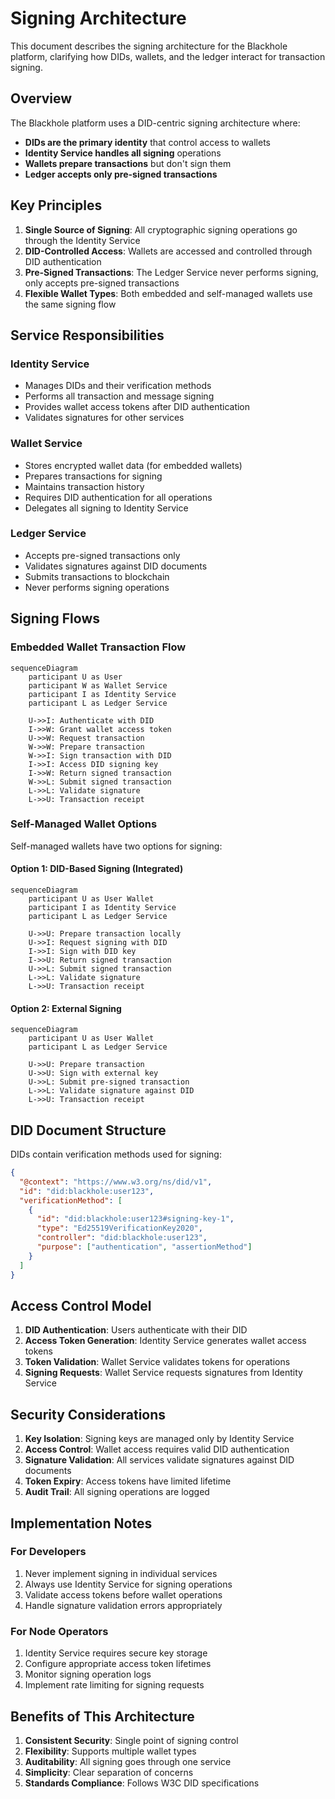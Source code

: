 # Signing Architecture

This document describes the signing architecture for the Blackhole platform, clarifying how DIDs, wallets, and the ledger interact for transaction signing.

## Overview

The Blackhole platform uses a DID-centric signing architecture where:
- **DIDs are the primary identity** that control access to wallets
- **Identity Service handles all signing** operations
- **Wallets prepare transactions** but don't sign them
- **Ledger accepts only pre-signed transactions**

## Key Principles

1. **Single Source of Signing**: All cryptographic signing operations go through the Identity Service
2. **DID-Controlled Access**: Wallets are accessed and controlled through DID authentication
3. **Pre-Signed Transactions**: The Ledger Service never performs signing, only accepts pre-signed transactions
4. **Flexible Wallet Types**: Both embedded and self-managed wallets use the same signing flow

## Service Responsibilities

### Identity Service
- Manages DIDs and their verification methods
- Performs all transaction and message signing
- Provides wallet access tokens after DID authentication
- Validates signatures for other services

### Wallet Service
- Stores encrypted wallet data (for embedded wallets)
- Prepares transactions for signing
- Maintains transaction history
- Requires DID authentication for all operations
- Delegates all signing to Identity Service

### Ledger Service  
- Accepts pre-signed transactions only
- Validates signatures against DID documents
- Submits transactions to blockchain
- Never performs signing operations

## Signing Flows

### Embedded Wallet Transaction Flow

```mermaid
sequenceDiagram
    participant U as User
    participant W as Wallet Service
    participant I as Identity Service
    participant L as Ledger Service
    
    U->>I: Authenticate with DID
    I->>W: Grant wallet access token
    U->>W: Request transaction
    W->>W: Prepare transaction
    W->>I: Sign transaction with DID
    I->>I: Access DID signing key
    I->>W: Return signed transaction
    W->>L: Submit signed transaction
    L->>L: Validate signature
    L->>U: Transaction receipt
```

### Self-Managed Wallet Options

Self-managed wallets have two options for signing:

#### Option 1: DID-Based Signing (Integrated)
```mermaid
sequenceDiagram
    participant U as User Wallet
    participant I as Identity Service
    participant L as Ledger Service
    
    U->>U: Prepare transaction locally
    U->>I: Request signing with DID
    I->>I: Sign with DID key
    I->>U: Return signed transaction
    U->>L: Submit signed transaction
    L->>L: Validate signature
    L->>U: Transaction receipt
```

#### Option 2: External Signing
```mermaid
sequenceDiagram
    participant U as User Wallet
    participant L as Ledger Service
    
    U->>U: Prepare transaction
    U->>U: Sign with external key
    U->>L: Submit pre-signed transaction
    L->>L: Validate signature against DID
    L->>U: Transaction receipt
```

## DID Document Structure

DIDs contain verification methods used for signing:

```json
{
  "@context": "https://www.w3.org/ns/did/v1",
  "id": "did:blackhole:user123",
  "verificationMethod": [
    {
      "id": "did:blackhole:user123#signing-key-1",
      "type": "Ed25519VerificationKey2020",
      "controller": "did:blackhole:user123",
      "purpose": ["authentication", "assertionMethod"]
    }
  ]
}
```

## Access Control Model

1. **DID Authentication**: Users authenticate with their DID
2. **Access Token Generation**: Identity Service generates wallet access tokens
3. **Token Validation**: Wallet Service validates tokens for operations
4. **Signing Requests**: Wallet Service requests signatures from Identity Service

## Security Considerations

1. **Key Isolation**: Signing keys are managed only by Identity Service
2. **Access Control**: Wallet access requires valid DID authentication
3. **Signature Validation**: All services validate signatures against DID documents
4. **Token Expiry**: Access tokens have limited lifetime
5. **Audit Trail**: All signing operations are logged

## Implementation Notes

### For Developers

1. Never implement signing in individual services
2. Always use Identity Service for signing operations
3. Validate access tokens before wallet operations
4. Handle signature validation errors appropriately

### For Node Operators

1. Identity Service requires secure key storage
2. Configure appropriate access token lifetimes
3. Monitor signing operation logs
4. Implement rate limiting for signing requests

## Benefits of This Architecture

1. **Consistent Security**: Single point of signing control
2. **Flexibility**: Supports multiple wallet types
3. **Auditability**: All signing goes through one service
4. **Simplicity**: Clear separation of concerns
5. **Standards Compliance**: Follows W3C DID specifications